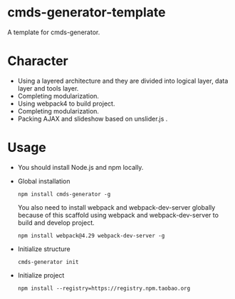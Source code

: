 # cmds-generator-template
A template for cmds-generator.

# Character
* Using a layered architecture and they are divided into logical layer, data layer and tools layer.
* Completing modularization.
* Using webpack4 to build project.
* Completing modularization.
* Packing AJAX and slideshow based on unslider.js .

# Usage
* You should install Node.js and npm locally.

* Global installation
  ```
  npm install cmds-generator -g
  ```

  You also need to install webpack and webpack-dev-server globally because of this scaffold using webpack and webpack-dev-server to build and develop project.

  ```
  npm install webpack@4.29 webpack-dev-server -g
  ```

* Initialize structure
  ```
  cmds-generator init
  ```

* Initialize project
  ```
  npm install --registry=https://registry.npm.taobao.org
  ```